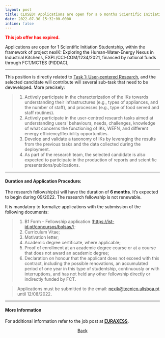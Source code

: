 ```yaml
---
layout: post
title: CLOSED! Applications are open for a 6 months Scientific Initiation Studentship (deadline on 12-08-2022).
date: 2022-07-30 15:32:00-0000
inline: false
---
```


<strong style="color:red">This job offer has expired.</strong>

Applications are open for 1 Scientific Initiation Studentship, within the framework of project nexIK: Exploring the Human-Water-Energy Nexus in Industrial Kitchens, EXPL/CCI-COM/1234/2021, financed by national funds through FCT/MCTES (PIDDAC),

***

This position is directly related to <a href="/project">Task 1: User-centered Research</a>, and the selected candidate will contribute will several sub-task that need to be deveveloped. More precisely:

> 1. Actively participate in the characterization of the IKs towards understanding their infrastructures (e.g., types of appliances, and the number of staff), and processes (e.g., type of food served and staff routines).
> 2. Actively participate in the user-centred research tasks aimed at understanding users' behaviours, needs, challenges, knowledge of what concerns the functioning of IKs, WEFN, and different energy efficiency/flexibility opportunities.
> 3. Develop and validate a taxonomy of IKs by leveraging the results from the previous tasks and the data collected during the deployment.
> 4. As part of the research team, the selected candidate is also expected to participate in the production of reports and scientific presentations/publications. 

***

#### Duration and Application Procedure: 

The research fellowship(s) will have the duration of **6 months**. It’s expected to begin during 09/2022. The research fellowship is not renewable.

It is mandatory to formalize applications with the submission of the following documents:

> 1. B1 Form – Fellowship application (<a href="https://ist-id.pt/concursos/bolsas/" target="_blank">https://ist-id.pt/concursos/bolsas/</a>);
> 2. Curriculum Vitae;
> 3. Motivation letter;
> 4. Academic degree certificate, where applicable;
> 5. Proof of enrollment at an academic degree course or at a course that does not award an academic degree;
> 6. Declaration on honour that the applicant does not exceed with this contract, including the possible renovations, an accumulated period of one year in this type of studentship, continuously or with interruptions, and has not held any other fellowship directly or indirectly funded by FCT.

> Applications must be submitted to the email: <a href="mailto:nexik@tecnico.ulisboa.pt?subject=nexIK: BIC1">nexik@tecnico.ulisboa.pt</a> until 12/08/2022.

***

#### More Information

For additional information refer to the job post at <a href="https://euraxess.ec.europa.eu/jobs/813563" target="_blank"><b>EURAXESS</b></a>.


<div style="width:100%; text-align:center">
<a href="#" onclick="window.history.back()">Back</a>
</div>
